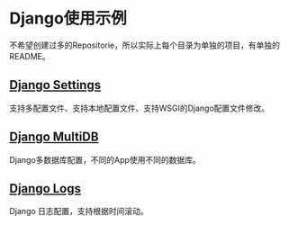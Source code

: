 # Django使用示例

不希望创建过多的Repositorie，所以实际上每个目录为单独的项目，有单独的README。

## [Django Settings](https://github.com/blackmatrix7/django-examples/tree/master/django_settings)

支持多配置文件、支持本地配置文件、支持WSGI的Django配置文件修改。

## [Django MultiDB](https://github.com/blackmatrix7/django-examples/tree/master/django_multidb)

Django多数据库配置，不同的App使用不同的数据库。

## [Django Logs](https://github.com/blackmatrix7/django-examples/tree/master/django_logs)

Django 日志配置，支持根据时间滚动。